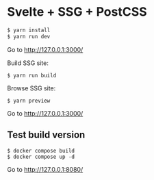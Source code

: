# Svelte + SSG + PostCSS

```sh
$ yarn install
$ yarn run dev
```

Go to http://127.0.0.1:3000/

Build SSG site:

```
$ yarn run build
```

Browse SSG site:

```
$ yarn preview
```

Go to http://127.0.0.1:3000/


## Test build version

```
$ docker compose build
$ docker compose up -d
```

Go to http://127.0.0.1:8080/
